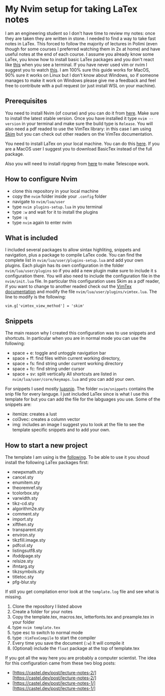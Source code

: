 # My Nvim setup for taking LaTex notes
I am an engineering student so I don't have time to review my notes: once they are taken they are written in stone. I needed to find a way to take fast notes in LaTex. 
This forced to follow the majority of lectures in Polimi (even though for some courses I preferred watching them in 2x at home) and have useful notes at the end of each course.
I assume you already know some LaTex, you know how to install basic LaTex packages and you don't react like [this](https://media.giphy.com/media/10FHR5A4cXqVrO/giphy.gif) when you see a terminal.
If you have never used vim or nvim I suggest you to watch [this](https://www.youtube.com/watch?v=c4OyfL5o7DU).
I am 100% sure this guide works for MacOS, 90% sure it works on Linux but I don't know about Windows, so if someone manages to make it work on Windows please give me a feedback and feel
free to contribute with a pull request (or just install WSL on your machine).
## Prerequisites
You need to install Nvim (of course) and you can do it from [here](https://github.com/neovim/neovim/blob/master/INSTALL.md). Make sure to install the latest stable version. 
Once you have installed it type `nvim --version` in your terminal and make sure the build type is `Release`. You will also need a pdf readed to use the VimTex library: in this case I am
using [Skim](https://skim-app.sourceforge.io/) but you can check out other readers on the VimTex documentation.

You need to install LaTex on your local machine. You can do this [here](https://www.latex-project.org/get/). If you are a MacOS user I suggest you to download BasicTex instead of the full package.

Also you will need to install ripgrep from [here](https://github.com/BurntSushi/ripgrep) to make Telescope work.
## How to configure Nvim
- clone this repository in your local machine
- copy the `nvim` folder inside your `.config` folder
- navigate to `nvim/lua/user`
- type `nvim plugins-setup.lua` in you terminal
- type `:w` and wait for it to install the plugins
- type `:q`
- type `nvim` again to enter nvim
## What is included
I included several packages to allow sintax highliting, snippets and navigation, plus a package to compile LaTex code. You can find the complete list
in `nvim/lua/user/plugins-setup.lua` and add your own plugins. Each plugin has its own configuration in the folder `nvim/lua/user/plugins` so if you add a new plugin
make sure to include it s configuration there. You will also need to include the configuration file in the `nvim/init.lua` file.
In particular this configuration uses Skim as a pdf reader, if you want to change to another readed check out the [VimTex documentation](https://github.com/lervag/vimtex) and modify the file
`nvim/lua/user/plugins/vimtex.lua`. The line to modify is the following:
```
vim.g['vimtex_view_method'] = 'skim'
```
## Snippets
The main reason why I created this configuration was to use snippets and shortcuts. In particular when you are in normal mode you can use the following:
- space + e: toggle and untoggle navigation bar
- space + ff: find files within current working directory,
- space + fs: find string under current working directory
- space + fc: find string under cursor
- space + sv: split vertically
All shortcuts are listed in `nvim/lua/user/core/keymaps.lua` and you can add your own.

For snippets I used mostly [luasnip](https://github.com/L3MON4D3/LuaSnip). The folder `nvim/snippets` contains the snip file for every languge. I just included LaTex since is what I use this template for but you can add
the file for the labguages you use. 
Some of the snippets are:
- itemize: creates a lust
- col3vec: creates a column vector
- img: includes an image
I suggest you to look at the file to see the template specific snippets and to add your own.

## How to start a new project
The template I am using is the [following](https://github.com/SeniorMars/dotfiles/tree/master/latex_template). To be able to use it you shoud install the following LaTex packages first:
- newpxmath.sty
- cancel.sty
- enumitem.sty
- theoremref.sty
- tcolorbox.sty
- varwidth.sty
- tikz-cd.sty
- algorithm2e.sty
- comment.sty
- import.sty
- xifthen.sty
- transparent.sty
- environ.sty
- tikzfill.image.sty
- pdfcol.sty
- listingsutf8.sty
- ifoddpage.sty
- relsize.sty
- ifmtarg.sty
- tikzsymbols.sty
- titletoc.sty
- pfg-blur.sty

If still you get compilation error look at the `template.log` file and see what is missing.
1. Clone the repository I listed above
2. Create a folder for your notes
3. Copy the template.tex, macros.tex, letterfonts.tex and preample.tex in your folder
4. type `nvim template.tex`
5. type esc to switch to normal mode
6. type `:VimTexCompile` to start the compiler
7. Every time you save the document (`:w`) It will compile it
8. (Optional) include the `float` package at the top of template.tex

If you got all the way here you are probably a computer scientist. 
The idea for this configuration came from these two blog posts:
- [https://castel.dev/post/lecture-notes-2/][https://castel.dev/post/lecture-notes-2/]
- [https://castel.dev/post/lecture-notes-1/][https://castel.dev/post/lecture-notes-1/]
